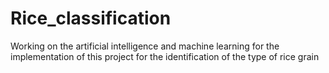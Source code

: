 # Rice_classification
Working on the artificial intelligence and machine learning for the implementation of this project for the identification of the type of rice grain
